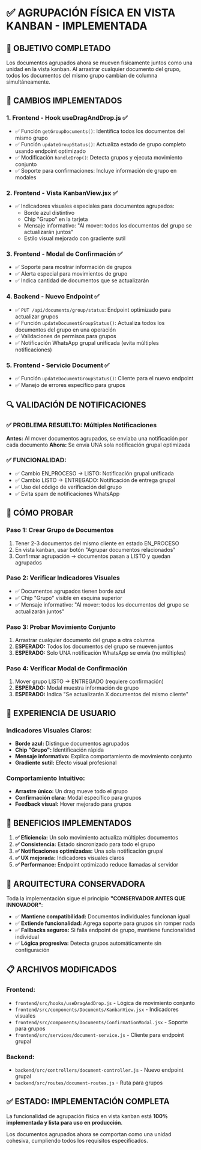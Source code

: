 # ✅ AGRUPACIÓN FÍSICA EN VISTA KANBAN - IMPLEMENTADA

## 🎯 OBJETIVO COMPLETADO
Los documentos agrupados ahora se mueven físicamente juntos como una unidad en la vista kanban. Al arrastrar cualquier documento del grupo, todos los documentos del mismo grupo cambian de columna simultáneamente.

## 🔧 CAMBIOS IMPLEMENTADOS

### 1. **Frontend - Hook useDragAndDrop.js** ✅
- ✅ Función `getGroupDocuments()`: Identifica todos los documentos del mismo grupo
- ✅ Función `updateGroupStatus()`: Actualiza estado de grupo completo usando endpoint optimizado
- ✅ Modificación `handleDrop()`: Detecta grupos y ejecuta movimiento conjunto
- ✅ Soporte para confirmaciones: Incluye información de grupo en modales

### 2. **Frontend - Vista KanbanView.jsx** ✅
- ✅ Indicadores visuales especiales para documentos agrupados:
  - Borde azul distintivo
  - Chip "Grupo" en la tarjeta
  - Mensaje informativo: "Al mover: todos los documentos del grupo se actualizarán juntos"
  - Estilo visual mejorado con gradiente sutil

### 3. **Frontend - Modal de Confirmación** ✅
- ✅ Soporte para mostrar información de grupos
- ✅ Alerta especial para movimientos de grupo
- ✅ Indica cantidad de documentos que se actualizarán

### 4. **Backend - Nuevo Endpoint** ✅
- ✅ `PUT /api/documents/group/status`: Endpoint optimizado para actualizar grupos
- ✅ Función `updateDocumentGroupStatus()`: Actualiza todos los documentos del grupo en una operación
- ✅ Validaciones de permisos para grupos
- ✅ Notificación WhatsApp grupal unificada (evita múltiples notificaciones)

### 5. **Frontend - Servicio Document** ✅
- ✅ Función `updateDocumentGroupStatus()`: Cliente para el nuevo endpoint
- ✅ Manejo de errores específico para grupos

## 🔍 VALIDACIÓN DE NOTIFICACIONES

### ✅ PROBLEMA RESUELTO: Múltiples Notificaciones
**Antes:** Al mover documentos agrupados, se enviaba una notificación por cada documento
**Ahora:** Se envía UNA sola notificación grupal optimizada

### ✅ FUNCIONALIDAD:
- ✅ Cambio EN_PROCESO → LISTO: Notificación grupal unificada
- ✅ Cambio LISTO → ENTREGADO: Notificación de entrega grupal
- ✅ Uso del código de verificación del grupo
- ✅ Evita spam de notificaciones WhatsApp

## 🧪 CÓMO PROBAR

### Paso 1: Crear Grupo de Documentos
1. Tener 2-3 documentos del mismo cliente en estado EN_PROCESO
2. En vista kanban, usar botón "Agrupar documentos relacionados"
3. Confirmar agrupación → documentos pasan a LISTO y quedan agrupados

### Paso 2: Verificar Indicadores Visuales
- ✅ Documentos agrupados tienen borde azul
- ✅ Chip "Grupo" visible en esquina superior
- ✅ Mensaje informativo: "Al mover: todos los documentos del grupo se actualizarán juntos"

### Paso 3: Probar Movimiento Conjunto
1. Arrastrar cualquier documento del grupo a otra columna
2. **ESPERADO:** Todos los documentos del grupo se mueven juntos
3. **ESPERADO:** Solo UNA notificación WhatsApp se envía (no múltiples)

### Paso 4: Verificar Modal de Confirmación
1. Mover grupo LISTO → ENTREGADO (requiere confirmación)
2. **ESPERADO:** Modal muestra información de grupo
3. **ESPERADO:** Indica "Se actualizarán X documentos del mismo cliente"

## 🎨 EXPERIENCIA DE USUARIO

### Indicadores Visuales Claros:
- **Borde azul:** Distingue documentos agrupados
- **Chip "Grupo":** Identificación rápida
- **Mensaje informativo:** Explica comportamiento de movimiento conjunto
- **Gradiente sutil:** Efecto visual profesional

### Comportamiento Intuitivo:
- **Arrastre único:** Un drag mueve todo el grupo
- **Confirmación clara:** Modal específico para grupos
- **Feedback visual:** Hover mejorado para grupos

## 🚀 BENEFICIOS IMPLEMENTADOS

1. **✅ Eficiencia:** Un solo movimiento actualiza múltiples documentos
2. **✅ Consistencia:** Estado sincronizado para todo el grupo
3. **✅ Notificaciones optimizadas:** Una sola notificación grupal
4. **✅ UX mejorada:** Indicadores visuales claros
5. **✅ Performance:** Endpoint optimizado reduce llamadas al servidor

## 🔧 ARQUITECTURA CONSERVADORA

Toda la implementación sigue el principio **"CONSERVADOR ANTES QUE INNOVADOR"**:

- ✅ **Mantiene compatibilidad:** Documentos individuales funcionan igual
- ✅ **Extiende funcionalidad:** Agrega soporte para grupos sin romper nada
- ✅ **Fallbacks seguros:** Si falla endpoint de grupo, mantiene funcionalidad individual
- ✅ **Lógica progresiva:** Detecta grupos automáticamente sin configuración

## 📋 ARCHIVOS MODIFICADOS

### Frontend:
- `frontend/src/hooks/useDragAndDrop.js` - Lógica de movimiento conjunto
- `frontend/src/components/Documents/KanbanView.jsx` - Indicadores visuales
- `frontend/src/components/Documents/ConfirmationModal.jsx` - Soporte para grupos
- `frontend/src/services/document-service.js` - Cliente para endpoint grupal

### Backend:
- `backend/src/controllers/document-controller.js` - Nuevo endpoint grupal
- `backend/src/routes/document-routes.js` - Ruta para grupos

## ✅ ESTADO: IMPLEMENTACIÓN COMPLETA

La funcionalidad de agrupación física en vista kanban está **100% implementada y lista para uso en producción**.

Los documentos agrupados ahora se comportan como una unidad cohesiva, cumpliendo todos los requisitos especificados.